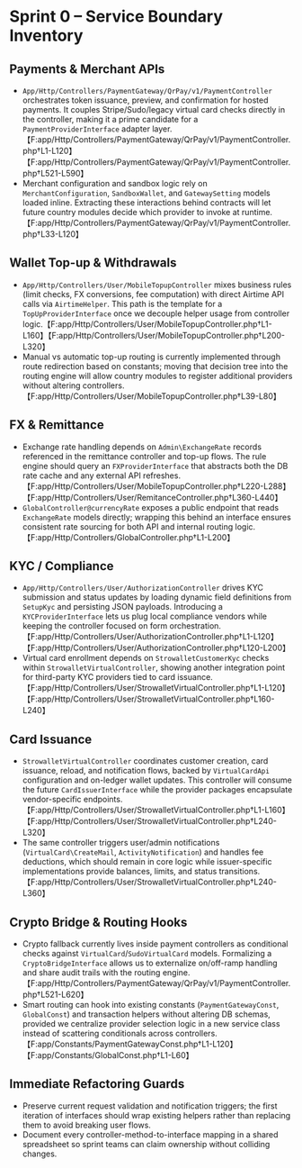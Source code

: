 # Sprint 0 – Service Boundary Inventory

## Payments & Merchant APIs
- `App/Http/Controllers/PaymentGateway/QrPay/v1/PaymentController` orchestrates token issuance, preview, and confirmation for hosted payments. It couples Stripe/Sudo/legacy virtual card checks directly in the controller, making it a prime candidate for a `PaymentProviderInterface` adapter layer.【F:app/Http/Controllers/PaymentGateway/QrPay/v1/PaymentController.php†L1-L120】【F:app/Http/Controllers/PaymentGateway/QrPay/v1/PaymentController.php†L521-L590】
- Merchant configuration and sandbox logic rely on `MerchantConfiguration`, `SandboxWallet`, and `GatewaySetting` models loaded inline. Extracting these interactions behind contracts will let future country modules decide which provider to invoke at runtime.【F:app/Http/Controllers/PaymentGateway/QrPay/v1/PaymentController.php†L33-L120】

## Wallet Top-up & Withdrawals
- `App/Http/Controllers/User/MobileTopupController` mixes business rules (limit checks, FX conversions, fee computation) with direct Airtime API calls via `AirtimeHelper`. This path is the template for a `TopUpProviderInterface` once we decouple helper usage from controller logic.【F:app/Http/Controllers/User/MobileTopupController.php†L1-L160】【F:app/Http/Controllers/User/MobileTopupController.php†L200-L320】
- Manual vs automatic top-up routing is currently implemented through route redirection based on constants; moving that decision tree into the routing engine will allow country modules to register additional providers without altering controllers.【F:app/Http/Controllers/User/MobileTopupController.php†L39-L80】

## FX & Remittance
- Exchange rate handling depends on `Admin\ExchangeRate` records referenced in the remittance controller and top-up flows. The rule engine should query an `FXProviderInterface` that abstracts both the DB rate cache and any external API refreshes.【F:app/Http/Controllers/User/MobileTopupController.php†L220-L288】【F:app/Http/Controllers/User/RemitanceController.php†L360-L440】
- `GlobalController@currencyRate` exposes a public endpoint that reads `ExchangeRate` models directly; wrapping this behind an interface ensures consistent rate sourcing for both API and internal routing logic.【F:app/Http/Controllers/GlobalController.php†L1-L200】

## KYC / Compliance
- `App/Http/Controllers/User/AuthorizationController` drives KYC submission and status updates by loading dynamic field definitions from `SetupKyc` and persisting JSON payloads. Introducing a `KYCProviderInterface` lets us plug local compliance vendors while keeping the controller focused on form orchestration.【F:app/Http/Controllers/User/AuthorizationController.php†L1-L120】【F:app/Http/Controllers/User/AuthorizationController.php†L120-L200】
- Virtual card enrollment depends on `StrowalletCustomerKyc` checks within `StrowalletVirtualController`, showing another integration point for third-party KYC providers tied to card issuance.【F:app/Http/Controllers/User/StrowalletVirtualController.php†L1-L120】【F:app/Http/Controllers/User/StrowalletVirtualController.php†L160-L240】

## Card Issuance
- `StrowalletVirtualController` coordinates customer creation, card issuance, reload, and notification flows, backed by `VirtualCardApi` configuration and on-ledger wallet updates. This controller will consume the future `CardIssuerInterface` while the provider packages encapsulate vendor-specific endpoints.【F:app/Http/Controllers/User/StrowalletVirtualController.php†L1-L160】【F:app/Http/Controllers/User/StrowalletVirtualController.php†L240-L320】
- The same controller triggers user/admin notifications (`VirtualCard\CreateMail`, `ActivityNotification`) and handles fee deductions, which should remain in core logic while issuer-specific implementations provide balances, limits, and status transitions.【F:app/Http/Controllers/User/StrowalletVirtualController.php†L240-L360】

## Crypto Bridge & Routing Hooks
- Crypto fallback currently lives inside payment controllers as conditional checks against `VirtualCard`/`SudoVirtualCard` models. Formalizing a `CryptoBridgeInterface` allows us to externalize on/off-ramp handling and share audit trails with the routing engine.【F:app/Http/Controllers/PaymentGateway/QrPay/v1/PaymentController.php†L521-L620】
- Smart routing can hook into existing constants (`PaymentGatewayConst`, `GlobalConst`) and transaction helpers without altering DB schemas, provided we centralize provider selection logic in a new service class instead of scattering conditionals across controllers.【F:app/Constants/PaymentGatewayConst.php†L1-L120】【F:app/Constants/GlobalConst.php†L1-L60】

## Immediate Refactoring Guards
- Preserve current request validation and notification triggers; the first iteration of interfaces should wrap existing helpers rather than replacing them to avoid breaking user flows.
- Document every controller-method-to-interface mapping in a shared spreadsheet so sprint teams can claim ownership without colliding changes.
